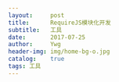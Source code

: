 ```yaml
---
layout:     post
title:      RequireJS模块化开发
subtitle:   工具
date:       2017-07-25
author:     Ywg
header-img: img/home-bg-o.jpg
catalog:    true
tags: 工具
---
```


``` 
``` 
